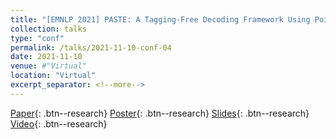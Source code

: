 ```yaml
---
title: "[EMNLP 2021] PASTE: A Tagging-Free Decoding Framework Using Pointer Networks for Aspect Sentiment Triplet Extraction"
collection: talks
type: "conf"
permalink: /talks/2021-11-10-conf-04
date: 2021-11-10
venue: #"Virtual"
location: "Virtual"
excerpt_separator: <!--more-->
---
```


<!--more-->
[Paper](/files/pdf/research/c05.pdf){: .btn--research} [Poster](/files/pdf/research/PASTE_EMNLP2021_Poster.pdf){: .btn--research} [Slides](https://docs.google.com/presentation/d/e/2PACX-1vQ3W4tGs6iSBfhxtr4FX6qccGqucRlYSkPyqJfhoQtZt7iZbIFXe06oy7J-vMvRbNLIyj0PzSRfh8GB/pub?start=false&loop=false&delayms=10000){: .btn--research} [Video](https://drive.google.com/file/d/1ugghVluFXIP_xpIDKlp4VsivXODgt2RI/view?usp=sharing){: .btn--research}
